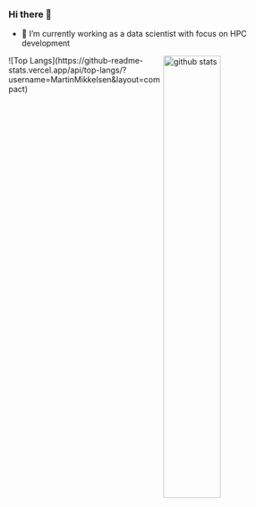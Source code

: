 ### Hi there 👋

- 🔭 I’m currently working as a data scientist with focus on HPC development

<img src="https://github-readme-stats.vercel.app/api?username=MartinMikkelsen&show_icons=true&theme=gotham" alt="github stats" width="45%" align="right"/>
 ![Top Langs](https://github-readme-stats.vercel.app/api/top-langs/?username=MartinMikkelsen&layout=compact)
